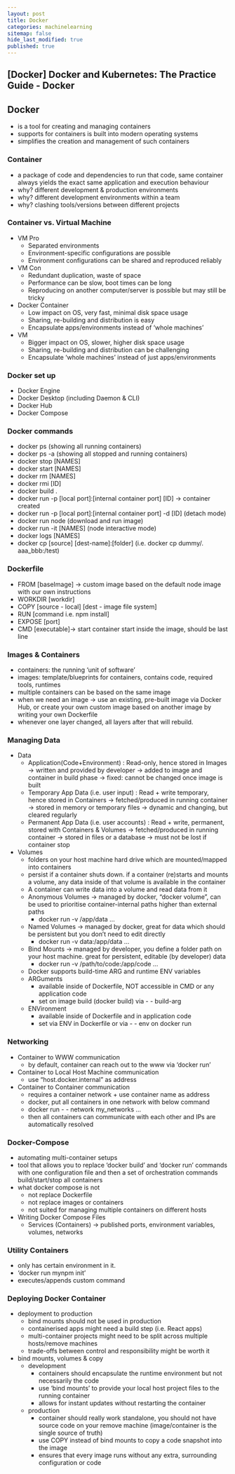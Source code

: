 ```yaml
---
layout: post
title: Docker 
categories: machinelearning
sitemap: false
hide_last_modified: true
published: true
---
```


## [Docker] Docker and Kubernetes: The Practice Guide - Docker

## Docker

- is a tool for creating and managing containers
- supports for containers is built into modern operating systems
- simplifies the creation and management of such containers

### Container

- a package of code and dependencies to run that code, same container always yields the exact same application and execution behaviour
- why? different development & production environments
- why? different development environments within a team
- why? clashing tools/versions between different projects

### Container vs. Virtual Machine

- VM Pro
    - Separated environments
    - Environment-specific configurations are possible
    - Environment configurations can be shared and reproduced reliably
- VM Con
    - Redundant duplication, waste of space
    - Performance can be slow, boot times can be long
    - Reproducing on another computer/server is possible but may still be tricky
- Docker Container
    - Low impact on OS, very fast, minimal disk space usage
    - Sharing, re-building and distribution is easy
    - Encapsulate apps/environments instead of ‘whole machines’
- VM
    - Bigger impact on OS, slower, higher disk space usage
    - Sharing, re-building and distribution can be challenging
    - Encapsulate ‘whole machines’ instead of just apps/environments

### Docker set up

- Docker Engine
- Docker Desktop (including Daemon & CLI)
- Docker Hub
- Docker Compose

### Docker commands

- docker ps (showing all running containers)
- docker ps -a (showing all stopped and running containers)
- docker stop [NAMES]
- docker start [NAMES]
- docker rm [NAMES]
- docker rmi [ID]
- docker build .
- docker run -p [local port]:[internal container port] [ID]  → container created
- docker run -p [local port]:[internal container port] -d [ID] (detach mode)
- docker run node (download and run image)
- docker run -it [NAMES] (node interactive mode)
- docker logs [NAMES]
- docker cp [source] [dest-name]:[folder] (i.e. docker cp dummy/. aaa_bbb:/test)

### Dockerfile

- FROM [baseImage] → custom image based on the default node image with our own instructions
- WORKDIR [workdir]
- COPY [source - local] [dest - image file system]
- RUN [command i.e. npm install]
- EXPOSE [port]
- CMD [executable]→ start container start inside the image, should be last line

### Images & Containers

- containers: the running ‘unit of software’
- images: template/blueprints for containers, contains code, required tools, runtimes
- multiple containers can be based on the same image
- when we need an image → use an existing, pre-built image via Docker Hub, or create your own custom image based on another image by writing your own Dockerfile
- whenever one layer changed, all layers after that will rebuild.

### Managing Data

- Data
    - Application(Code+Environment) : Read-only, hence stored in Images
        → written and provided by developer
        → added to image and container in build phase
        → fixed: cannot be changed once image is built
    - Temporary App Data (i.e. user input) : Read + write temporary, hence stored in Containers
        → fetched/produced in running container
        → stored in memory or temporary files
        → dynamic and changing, but cleared regularly
    - Permanent App Data (i.e. user accounts) : Read + write, permanent, stored with Containers & Volumes
        → fetched/produced in running container
        → stored in files or a database
        → must not be lost if container stop
- Volumes
    - folders on your host machine hard drive which are mounted/mapped into containers
    - persist if a container shuts down. if a container (re)starts and mounts a volume, any data inside of that volume is available in the container
    - A container can write data into a volume and read data from it
    - Anonymous Volumes → managed by docker, “docker volume”, can be used to prioritise container-internal paths higher than external paths
        - docker run -v /app/data …
    - Named Volumes → managed by docker, great for data which should be persistent but you don’t need to edit directly
        - docker run -v data:/app/data …
    - Bind Mounts → managed by developer, you define a folder path on your host machine. great for persistent, editable (by developer) data
        - docker run -v /path/to/code:/app/code …
    - Docker supports build-time ARG and runtime ENV variables
    - ARGuments
        - available inside of Dockerfile, NOT accessible in CMD or any application code
        - set on image build (docker build) via - - build-arg
    - ENVironment
        - available inside of Dockerfile and in application code
        - set via ENV in Dockerfile or via - - env on docker run        

### Networking

- Container to WWW communication
    - by default, container can reach out to the www via ‘docker run’
- Container to Local Host Machine communication
    - use “host.docker.internal” as address
- Container to Container communication
    - requires a container network + use container name as address
    - docker, put all containers in one network with below command
    - docker run - - network my_networks …
    - then all containers can communicate with each other and IPs are automatically resolved

### Docker-Compose

- automating multi-container setups
- tool that allows you to replace ‘docker build’ and ‘docker run’ commands with one configuration file and then a set of orchestration commands build/start/stop all containers
- what docker compose is not
    - not replace Dockerfile
    - not replace images or containers
    - not suited for managing multiple containers on different hosts
- Writing Docker Compose Files
    - Services (Containers) → published ports, environment variables, volumes, networks

### Utility Containers

- only has certain environment in it.
- ‘docker run mynpm init’
- executes/appends custom command

### Deploying Docker Container

- deployment to production
    - bind mounts should not be used in production
    - containerised apps might need a build step (i.e. React apps)
    - multi-container projects might need to be split across multiple hosts/remove machines
    - trade-offs between control and responsibility might be worth it
- bind mounts, volumes & copy
    - development
        - containers should encapsulate the runtime environment but not necessarily the code
        - use ‘bind mounts’ to provide your local host project files to the running container
        - allows for instant updates without restarting the container
    - production
        - container should really work standalone, you should not have source code on your remove machine (image/container is the single source of truth)
        - use COPY instead of bind mounts to copy a code snapshot into the image
        - ensures that every image runs without any extra, surrounding configuration or code        